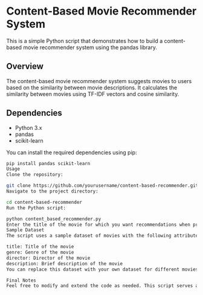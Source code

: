 # Content-Based Movie Recommender System

This is a simple Python script that demonstrates how to build a content-based movie recommender system using the pandas library.

## Overview

The content-based movie recommender system suggests movies to users based on the similarity between movie descriptions. It calculates the similarity between movies using TF-IDF vectors and cosine similarity.

## Dependencies

- Python 3.x
- pandas
- scikit-learn

You can install the required dependencies using pip:

```bash
pip install pandas scikit-learn
Usage
Clone the repository:

git clone https://github.com/yourusername/content-based-recommender.git
Navigate to the project directory:

cd content-based-recommender
Run the Python script:

python content_based_recommender.py
Enter the title of the movie for which you want recommendations when prompted.
Sample Dataset
The script uses a sample dataset of movies with the following attributes:

title: Title of the movie
genre: Genre of the movie
director: Director of the movie
description: Brief description of the movie
You can replace this dataset with your own dataset for different movies.

Final Notes
Feel free to modify and extend the code as needed. This script serves as a basic example of building a content-based recommender system for movies.